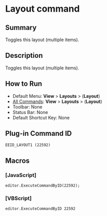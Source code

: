 # Layout command

## Summary

Toggles this layout (multiple items).

## Description

Toggles this layout (multiple items).

## How to Run

- Default Menu: **View** \> **Layouts** \> (**Layout**)
- [All Commands](../tools/all_commands): **View** \> **Layouts** \> (**Layout**)
- Toolbar: None
- Status Bar: None
- Default Shortcut Key: None

## Plug-in Command ID

```
EEID_LAYOUT1 (22592)
```

## Macros

### \[JavaScript\]

```
editor.ExecuteCommandByID(22592);
```

### \[VBScript\]

```
editor.ExecuteCommandByID 22592
```

